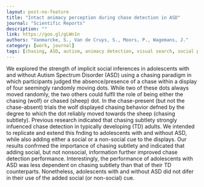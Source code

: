 ```yaml
---
layout: post-no-feature
title: "Intact animacy perception during chase detection in ASD"
journal: "Scientific Reports"
description: ""
link: https://goo.gl/gLWn1n
authors: "Vanmarcke, S., Van de Cruys, S., Moors, P., Wagemans, J."
category: [work, journal]
tags: [chasing, ASD, autism, animacy detection, visual search, social perception]
---
```


We explored the strength of implicit social inferences in adolescents with and without Autism Spectrum Disorder (ASD) using a chasing paradigm in which participants judged the absence/presence of a chase within a display of four seemingly randomly moving dots. While two of these dots always moved randomly, the two others could fulfll the role of being either the chasing (wolf) or chased (sheep) dot. In the chase-present (but not the chase-absent) trials the wolf displayed chasing behavior defned by the degree to which the dot reliably moved towards the sheep (chasing subtlety). Previous research indicated that chasing subtlety strongly infuenced chase detection in typically developing (TD) adults. We intended to replicate and extend this fnding to adolescents with and without ASD, while also adding either a social or a non-social cue to the displays. Our results confrmed the importance of chasing subtlety and indicated that adding social, but not nonsocial, information further improved chase detection performance. Interestingly, the performance of adolescents with ASD was less dependent on chasing subtlety than that of their TD counterparts. Nonetheless, adolescents with and without ASD did not difer in their use of the added social (or non-social) cue.
